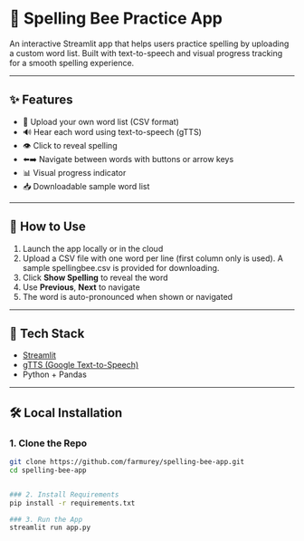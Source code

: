 # 🐝 Spelling Bee Practice App

An interactive Streamlit app that helps users practice spelling by uploading a custom word list. Built with text-to-speech and visual progress tracking for a smooth spelling experience.

---

## ✨ Features

- 📁 Upload your own word list (CSV format)
- 🔊 Hear each word using text-to-speech (gTTS)
- 👁️ Click to reveal spelling
- ⬅️➡️ Navigate between words with buttons or arrow keys
- 📊 Visual progress indicator
- 📥 Downloadable sample word list

---

## 📂 How to Use

1. Launch the app locally or in the cloud
2. Upload a CSV file with one word per line (first column only is used). A sample spellingbee.csv is provided for downloading.
3. Click **Show Spelling** to reveal the word
4. Use **Previous**, **Next** to navigate
5. The word is auto-pronounced when shown or navigated

---

## 🔧 Tech Stack

- [Streamlit](https://streamlit.io/)
- [gTTS (Google Text-to-Speech)](https://pypi.org/project/gTTS/)
- Python + Pandas

---

## 🛠 Local Installation

### 1. Clone the Repo

```bash
git clone https://github.com/farmurey/spelling-bee-app.git
cd spelling-bee-app


### 2. Install Requirements
pip install -r requirements.txt

### 3. Run the App
streamlit run app.py



